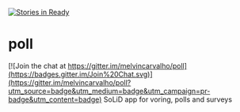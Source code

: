 [![Stories in Ready](https://badge.waffle.io/melvincarvalho/poll.png?label=ready&title=Ready)](https://waffle.io/melvincarvalho/poll)
# poll

[![Join the chat at https://gitter.im/melvincarvalho/poll](https://badges.gitter.im/Join%20Chat.svg)](https://gitter.im/melvincarvalho/poll?utm_source=badge&utm_medium=badge&utm_campaign=pr-badge&utm_content=badge)
SoLiD app for voring, polls and surveys
